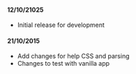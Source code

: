 #### 12/10/21025 

- Initial release for development

#### 21/10/2015

- Add changes for help CSS and parsing
- Changes to test with vanilla app